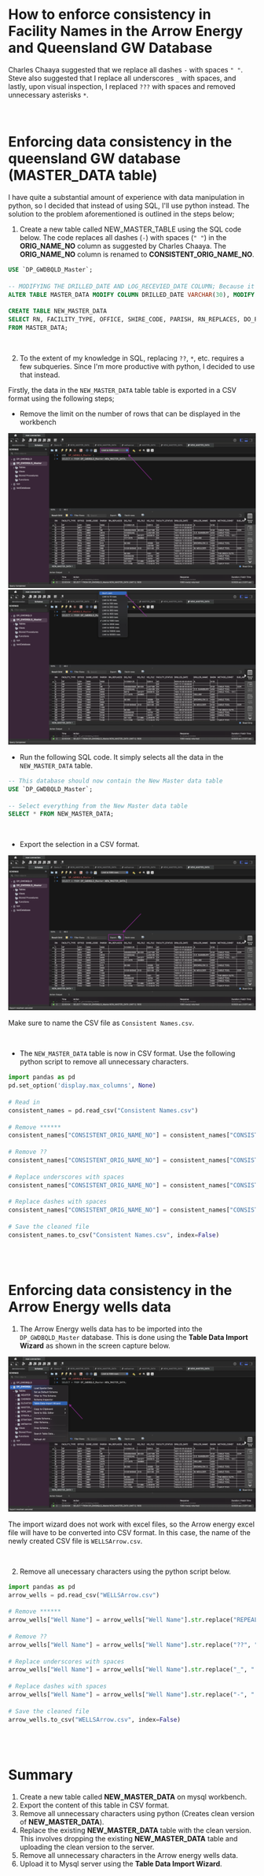 # How to enforce consistency in Facility Names in the Arrow Energy and Queensland GW Database

Charles Chaaya suggested that we replace all dashes ```-``` with spaces ```" "```. Steve also suggested that I replace all underscores ```_``` with spaces, and lastly, upon visual inspection, I replaced ```???``` with spaces and removed unnecessary asterisks ```*```.

<br/>

# Enforcing data consistency in the queensland GW database (MASTER_DATA table)

I have quite a substantial amount of experience with data manipulation in python, so I decided that instead of using SQL, I'll use python instead. The solution to the problem aforementioned is outlined in the steps below;

1. Create a new table called NEW_MASTER_TABLE using the SQL code below. The code replaces all dashes (```-```) with spaces (```" "```) in the **ORIG_NAME_NO** column as suggested by Charles Chaaya. The **ORIG_NAME_NO** column is renamed to **CONSISTENT_ORIG_NAME_NO**.

```sql
USE `DP_GWDBQLD_Master`;

-- MODIFYING THE DRILLED_DATE AND LOG_RECEVIED_DATE COLUMN; Because it contains some invalid datetime values
ALTER TABLE MASTER_DATA MODIFY COLUMN DRILLED_DATE VARCHAR(30), MODIFY COLUMN LOG_RECEIVED_DATE VARCHAR(30);

CREATE TABLE NEW_MASTER_DATA 
SELECT RN, FACILITY_TYPE, OFFICE, SHIRE_CODE, PARISH, RN_REPLACES, DO_FILE, RO_FILE, HO_FILE, FACILITY_STATUS, DRILLED_DATE, DRILLER_NAME, BASIN, METHOD_CONST, SUB_AREA, LOT, PLAN, DESCRIPTION, COUNTY, LAT, LNG, EASTING, NORTHING, ZONE, ACCURACY, GPS_ACCURACY, GIS_LAT, GIS_LNG, CHECKED, MAP_SCALE, MAP_SERIES, MAP_NO, PROG_SECT, EQUIPMENT, REPLACE(ORIG_NAME_NO, "-", " ") as CONSISTENT_ORIG_NAME_NO, POLYGON, CONFIDENTIAL, DATA_OWNER, BORE_LINE_CODE, DRILLER_LICENCE_NUMBER, LOG_RECEIVED_DATE, OBJECTID
FROM MASTER_DATA;
``` 

<br/>

2. To the extent of my knowledge in SQL, replacing ```??```, ```*```, etc. requires a few subqueries. Since I'm more productive with python, I decided to use that instead. 

Firstly, the data in the ```NEW_MASTER_DATA``` table table is exported in a CSV format using the following steps;
- Remove the limit on the number of rows that can be displayed in the workbench
<img src="show limit.png" />

<img src="Remove limit.png">

<br/>

- Run the following SQL code. It simply selects all the data in the ```NEW_MASTER_DATA``` table.

```sql
-- This database should now contain the New Master data table
USE `DP_GWDBQLD_Master`;

-- Select everything from the New Master data table
SELECT * FROM NEW_MASTER_DATA;
```

<br/>

- Export the selection in a CSV format.
<img src="Export.png" />

Make sure to name the CSV file as ```Consistent Names.csv```.

<br/>

- The ```NEW_MASTER_DATA``` table is now in CSV format. Use the following python script to remove all unnecessary characters.

```python
import pandas as pd 
pd.set_option('display.max_columns', None)

# Read in 
consistent_names = pd.read_csv("Consistent Names.csv")

# Remove ******
consistent_names["CONSISTENT_ORIG_NAME_NO"] = consistent_names["CONSISTENT_ORIG_NAME_NO"].str.replace("REPEALED ***********", "REPEALED", regex=False)

# Remove ??
consistent_names["CONSISTENT_ORIG_NAME_NO"] = consistent_names["CONSISTENT_ORIG_NAME_NO"].str.replace("??", "", regex=False)

# Replace underscores with spaces
consistent_names["CONSISTENT_ORIG_NAME_NO"] = consistent_names["CONSISTENT_ORIG_NAME_NO"].str.replace("_", " ", regex=False)

# Replace dashes with spaces
consistent_names["CONSISTENT_ORIG_NAME_NO"] = consistent_names["CONSISTENT_ORIG_NAME_NO"].str.replace("-", " ", regex=False)

# Save the cleaned file
consistent_names.to_csv("Consistent Names.csv", index=False)
```

<br/><br/>

# Enforcing data consistency in the Arrow Energy wells data

1. The Arrow Energy wells data has to be imported into the ```DP_GWDBQLD_Master``` database. This is done using the **Table Data Import Wizard** as shown in the screen capture below.

<img src="table wizard.png" />

The import wizard does not work with excel files, so the Arrow energy excel file will have to be converted into CSV format. In this case, the name of the newly created CSV file is ```WELLSArrow.csv```.

<br/>

2. Remove all unecessary characters using the python script below.

```python
import pandas as pd
arrow_wells = pd.read_csv("WELLSArrow.csv")

# Remove ******
arrow_wells["Well Name"] = arrow_wells["Well Name"].str.replace("REPEALED ***********", "REPEALED", regex=False)

# Remove ??
arrow_wells["Well Name"] = arrow_wells["Well Name"].str.replace("??", "", regex=False)

# Replace underscores with spaces
arrow_wells["Well Name"] = arrow_wells["Well Name"].str.replace("_", " ", regex=False)

# Replace dashes with spaces
arrow_wells["Well Name"] = arrow_wells["Well Name"].str.replace("-", " ", regex=False)

# Save the cleaned file
arrow_wells.to_csv("WELLSArrow.csv", index=False)
```

<br/><br/>

# Summary

1. Create a new table called **NEW_MASTER_DATA** on mysql workbench.
2. Export the content of this table in CSV format.
3. Remove all unnecessary characters using python (Creates clean version of **NEW_MASTER_DATA**).
4. Replace the existing **NEW_MASTER_DATA** table with the clean version. This involves dropping the existing **NEW_MASTER_DATA** table and uploading the clean version to the server.
5. Remove all unnecessary characters in the Arrow energy wells data.
6. Upload it to Mysql server using the **Table Data Import Wizard**.
